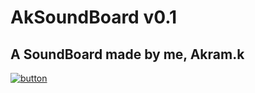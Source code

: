 # AkSoundBoard v0.1
## A SoundBoard made by me, Akram.k
[![button](https://encrypted-tbn0.gstatic.com/images?q=tbn:ANd9GcSue2haC5qdv7_fg6d8LvAq7PKfZwqWJ5Bx5ctyDs0Pl6I-o7TG9YdpWG_tywzbrUbNX8g:https://staticg.sportskeeda.com/editor/2023/02/a7227-16752447762662-1920.jpg&usqp=CAU)](https://github.com/akbanana7/akbanana7.github.io/assets/116113592/77a085e0-e9e7-4d1c-83b1-152954a96827)
